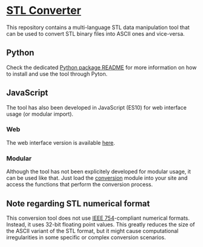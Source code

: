 # [STL Converter](https://stlconverter.erlete.org)

This repository contains a multi-language STL data manipulation tool that can be used to convert STL binary files into ASCII ones and vice-versa.

## Python

Check the dedicated [Python package README](./python/README.md) for more information on how to install and use the tool through Pyton.

## JavaScript

The tool has also been developed in JavaScript (ES10) for web interface usage (or modular import).

### Web

The web interface version is available [here](https://stlconverter.erlete.org).

### Modular

Although the tool has not been explicitely developed for modular usage, it can be used like that. Just load the [conversion](https://github.com/erlete/stl-converter/blob/stable/js/src/modules/conversion.js) module into your site and access the functions that perform the conversion process.

## Note regarding STL numerical format

This conversion tool does not use [IEEE 754](https://en.wikipedia.org/wiki/IEEE_754)-compliant numerical formats. Instead, it uses 32-bit floating point values. This greatly reduces the size of the ASCII variant of the STL format, but it might cause computational irregularities in some specific or complex conversion scenarios.
